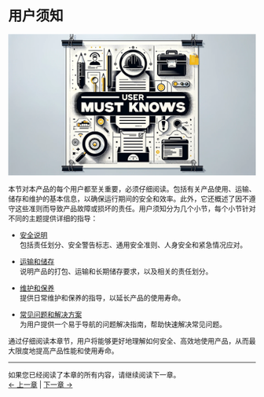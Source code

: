 # 用户须知

<img src="../../resources/3-UserNotes/3-usermustknows-1.png" alt="img-1" width="800" height=“auto” /> <br>

本节对本产品的每个用户都至关重要，必须仔细阅读。包括有关产品使用、运输、储存和维护的基本信息，以确保运行期间的安全和效率。此外，它还概述了因不遵守这些准则而导致产品故障或损坏的责任。用户须知分为几个小节，每个小节针对不同的主题提供详细的指导：

- [安全说明](/3-UserNotes/320_PI/3.1.1-SafetyInstruction/1-SafetyInstruction.md)  
   包括责任划分、安全警告标志、通用安全准则、人身安全和紧急情况应对。

- [运输和储存](/3-UserNotes/320_PI/3.1.2-TransportandStorage/1-TransportandStorage.md)  
   说明产品的打包、运输和长期储存要求，以及相关的责任划分。

- [维护和保养](/3-UserNotes/320_PI/3.1.3-MaintenanceandCare/1-MaintenanceandCare.md)  
   提供日常维护和保养的指导，以延长产品的使用寿命。

- [常见问题和解决方案](/3-UserNotes/320_PI/4-FAQ/3.2_320_PI_userNotes.md)  
   为用户提供一个易于导航的问题解决指南，帮助快速解决常见问题。

通过仔细阅读本章节，用户将能够更好地理解如何安全、高效地使用产品，从而最大限度地提高产品性能和使用寿命。

---

如果您已经阅读了本章的所有内容，请继续阅读下一章。 <br>
[← 上一章](/2-ProductFeature/2.2_320_PI_product/README.md) | [下一章 →](/4-FirstInstallAndUse/4.1-Pi/4.1_320_PI_firstUse.md)
